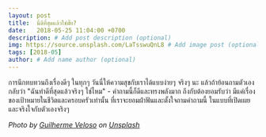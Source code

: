 ```yaml
---
layout: post
title:  นี่ดีที่สุดแล้วใช่มั๊ย?
date:   2018-05-25 11:04:00 +0700
description: # Add post description (optional)
img: https://source.unsplash.com/LaTsswuQnL8 # Add image post (optional)
tags: [2018-05]
author: # Add name author (optional)
---
```

การนึกทบทวนถึงเรื่องดีๆ ในทุกๆ วันนี่ให้ความสุขกับเราได้แบบง่ายๆ จริงๆ นะ แล้วถ้าย้อนถามตัวเองกลับว่า "ฉันทำดีที่สุดแล้วจริงๆ ใช่ไหม" - คำถามนี้ก็ดีและทรงพลังมาก ถึงกับต้องยอมรับว่า มีแค่เรื่องของเป้าหมายในชีวิตและครอบครัวเท่านั้น ที่เราจะยอมฝ่าฟันและตั้งใจถามคำถามนี้ ในแบบที่เปิดเผยและจริงใจกับตัวเองจริงๆ

*Photo by [Guilherme Veloso](https://unsplash.com/@outraperspectiva) on [Unsplash](https://unsplash.com)*
